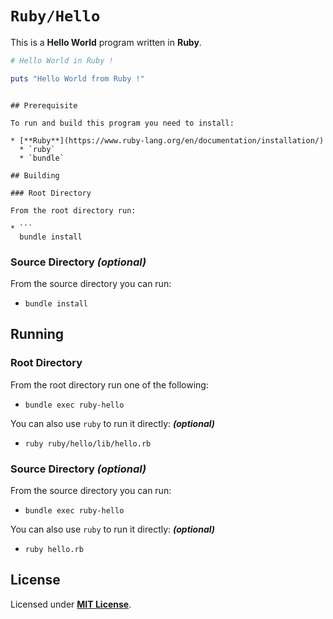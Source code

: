 # `Ruby/Hello`

This is a **Hello World** program written in **Ruby**.

``` Ruby
# Hello World in Ruby !

puts "Hello World from Ruby !"
```
```

## Prerequisite

To run and build this program you need to install:

* [**Ruby**](https://www.ruby-lang.org/en/documentation/installation/)
  * `ruby`
  * `bundle`

## Building

### Root Directory

From the root directory run:

* ```
  bundle install
  ```

### Source Directory _(optional)_

From the source directory you can run:

* ```
  bundle install
  ```

## Running

### Root Directory

From the root directory run one of the following:

* ```
  bundle exec ruby-hello
  ```

You can also use `ruby` to run it directly: _**(optional)**_

* ```
  ruby ruby/hello/lib/hello.rb
  ```

### Source Directory _(optional)_

From the source directory you can run:

* ```
  bundle exec ruby-hello
  ```

You can also use `ruby` to run it directly: _**(optional)**_

* ```
  ruby hello.rb
  ```

## License

Licensed under [**MIT License**](LICENSE).
